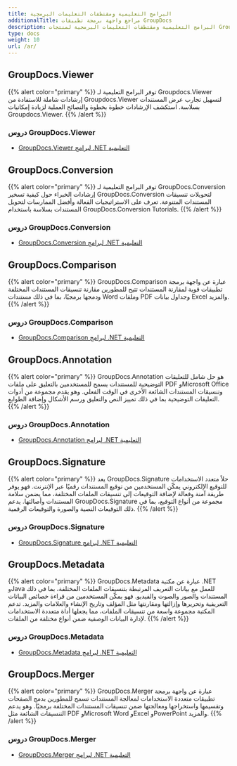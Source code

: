 ```yaml
---
title: البرامج التعليمية ومقتطفات التعليمات البرمجية
additionalTitle: مراجع واجهة برمجة تطبيقات GroupDocs
description: البرامج التعليمية ومقتطفات التعليمات البرمجية لمنتجات GroupDocs مثل GroupDocs.Viewer وGroupDocs.Annotation وGroupDocs.Conversion ومنتجات أخرى.
type: docs
weight: 10
url: /ar/
---
```


## GroupDocs.Viewer
{{% alert color="primary" %}}
توفر البرامج التعليمية لـ Groupdocs.Viewer إرشادات شاملة للاستفادة من Groupdocs.Viewer لتسهيل تجارب عرض المستندات بسلاسة. استكشف الإرشادات خطوة بخطوة والنصائح العملية لزيادة إمكانيات Groupdocs.Viewer.
{{% /alert %}}

### دروس GroupDocs.Viewer
- [GroupDocs.Viewer لبرامج .NET التعليمية](../viewer/ar/net/)


## GroupDocs.Conversion
{{% alert color="primary" %}}
توفر البرامج التعليمية لـ GroupDocs.Conversion إرشادات الخبراء حول كيفية تسخير GroupDocs.Conversion لتحويلات تنسيقات المستندات المتنوعة. تعرف على الاستراتيجيات الفعالة وأفضل الممارسات لتحويل المستندات بسلاسة باستخدام GroupDocs.Conversion Tutorials.
{{% /alert %}}

### دروس GroupDocs.Conversion
- [GroupDocs.Conversion لبرامج .NET التعليمية](../conversion/ar/net/)


## GroupDocs.Comparison
{{% alert color="primary" %}}
GroupDocs.Comparison عبارة عن واجهة برمجة تطبيقات قوية لمقارنة المستندات تتيح للمطورين مقارنة تنسيقات المستندات المختلفة ودمجها برمجيًا، بما في ذلك مستندات Word وملفات PDF وجداول بيانات Excel والمزيد.
{{% /alert %}}

### دروس GroupDocs.Comparison
- [GroupDocs.Comparison لبرامج .NET التعليمية](../comparison/ar/net/)


## GroupDocs.Annotation
{{% alert color="primary" %}}
GroupDocs.Annotation هو حل شامل للتعليقات التوضيحية للمستندات يسمح للمستخدمين بالتعليق على ملفات PDF وMicrosoft Office وتنسيقات المستندات الشائعة الأخرى في الوقت الفعلي. وهو يقدم مجموعة من أدوات التعليقات التوضيحية بما في ذلك تمييز النص والتعليق ورسم الأشكال وإضافة الطوابع.
{{% /alert %}}

### دروس GroupDocs.Annotation
- [GroupDocs.Annotation  لبرامج .NET التعليمية](../annotation/ar/net/)


## GroupDocs.Signature
{{% alert color="primary" %}}
يعد GroupDocs.Signature حلاً متعدد الاستخدامات للتوقيع الإلكتروني يمكّن المستخدمين من توقيع المستندات رقميًا عبر الإنترنت. فهو يوفر طريقة آمنة وفعالة لإضافة التوقيعات إلى تنسيقات الملفات المختلفة، مما يضمن سلامة المستندات وأصالتها. يدعم GroupDocs.Signature مجموعة من أنواع التوقيع، بما في ذلك التوقيعات النصية والصورة والتوقيعات الرقمية.
{{% /alert %}}

### دروس GroupDocs.Signature
- [GroupDocs.Signature  لبرامج .NET التعليمية](../signature/ar/net/)


## GroupDocs.Metadata
{{% alert color="primary" %}}
GroupDocs.Metadata عبارة عن مكتبة .NET وJava للعمل مع بيانات التعريف المرتبطة بتنسيقات الملفات المختلفة، بما في ذلك المستندات والصور والصوت والفيديو. فهو يمكّن المستخدمين من قراءة خصائص البيانات التعريفية وتحريرها وإزالتها ومقارنتها مثل المؤلف وتاريخ الإنشاء والعلامات والمزيد. تدعم المكتبة مجموعة واسعة من تنسيقات الملفات، مما يجعلها أداة متعددة الاستخدامات لإدارة البيانات الوصفية ضمن أنواع مختلفة من الملفات.
{{% /alert %}}

### دروس GroupDocs.Metadata
- [GroupDocs.Metadata  لبرامج .NET التعليمية](../metadata/ar/net/)


## GroupDocs.Merger
{{% alert color="primary" %}}
GroupDocs.Merger عبارة عن واجهة برمجة تطبيقات متعددة الاستخدامات لمعالجة المستندات تسمح للمطورين بدمج الصفحات وتقسيمها واستخراجها ومعالجتها ضمن تنسيقات المستندات المختلفة برمجيًا. وهو يدعم التنسيقات الشائعة مثل PDF وMicrosoft Word وExcel وPowerPoint والمزيد.
{{% /alert %}}

### دروس GroupDocs.Merger
- [GroupDocs.Merger  لبرامج .NET التعليمية](../merger/ar/net/)
